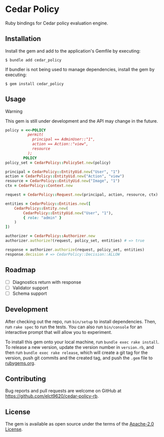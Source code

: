 Cedar Policy
===

Ruby bindings for Cedar policy evaluation engine.

## Installation

Install the gem and add to the application's Gemfile by executing:

    $ bundle add cedar_policy

If bundler is not being used to manage dependencies, install the gem by executing:

    $ gem install cedar_policy

## Usage

> [!WARNING]
> This gem is still under development and the API may change in the future.

```ruby
policy = <<~POLICY
          permit(
            principal == AdminUser::"1",
            action == Action::"view",
            resource
          );
        POLICY
policy_set = CedarPolicy::PolicySet.new(policy)

principal = CedarPolicy::EntityUid.new("User", "1")
action = CedarPolicy::EntityUid.new("Action", "view")
resource = CedarPolicy::EntityUid.new("Image", "1")
ctx = CedarPolicy::Context.new

request = CedarPolicy::Request.new(principal, action, resource, ctx)

entities = CedarPolicy::Entities.new([
    CedarPolicy::Entity.new(
        CedarPolicy::EntityUid.new("User", "1"),
        { role: "admin" }
    )
])

authorizer = CedarPolicy::Authorizer.new
authorizer.authorize?(request, policy_set, entities) # => true

response = authorizer.authorize(request, policy_set, entities)
response.decision # => CedarPolicy::Decision::ALLOW
```

## Roadmap

* [ ] Diagnostics return with response
* [ ] Validator support
* [ ] Schema support

## Development

After checking out the repo, run `bin/setup` to install dependencies. Then, run `rake spec` to run the tests. You can also run `bin/console` for an interactive prompt that will allow you to experiment.

To install this gem onto your local machine, run `bundle exec rake install`. To release a new version, update the version number in `version.rb`, and then run `bundle exec rake release`, which will create a git tag for the version, push git commits and the created tag, and push the `.gem` file to [rubygems.org](https://rubygems.org).

## Contributing

Bug reports and pull requests are welcome on GitHub at https://github.com/elct9620/cedar-policy-rb.

## License

The gem is available as open source under the terms of the [Apache-2.0 License](https://opensource.org/license/apache-2-0).
